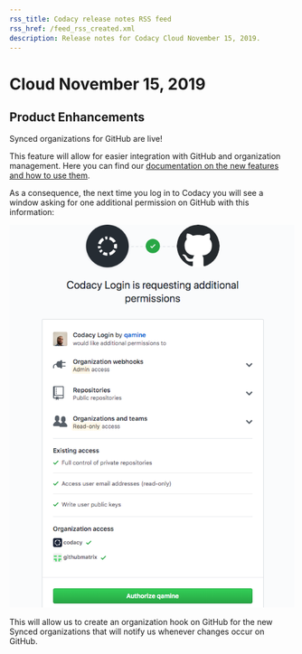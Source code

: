 ```yaml
---
rss_title: Codacy release notes RSS feed
rss_href: /feed_rss_created.xml
description: Release notes for Codacy Cloud November 15, 2019.
---
```


# Cloud November 15, 2019

## Product Enhancements

Synced organizations for GitHub are live!

This feature will allow for easier integration with GitHub and organization management. Here you can find our [documentation on the new features and how to use them](../../organizations/what-are-organizations.md).

As a consequence, the next time you log in to Codacy you will see a window asking for one additional permission on GitHub with this information:

![Authorizing access to organizations](../images/2019-11-15-organizations-authorize.png)

This will allow us to create an organization hook on GitHub for the new Synced organizations that will notify us whenever changes occur on GitHub.
